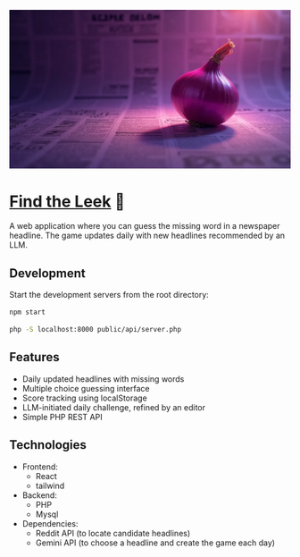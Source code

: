 ![Find the Leek Banner](https://github.com/aarich/headlines/blob/master/public/banner.png?raw=true)

# [Find the Leek](https://leeks.mrarich.com) 🧅

A web application where you can guess the missing word in a newspaper headline. The game updates daily with new headlines recommended by an LLM.

## Development

Start the development servers from the root directory:

```bash
npm start
```

```bash
php -S localhost:8000 public/api/server.php
```

## Features

- Daily updated headlines with missing words
- Multiple choice guessing interface
- Score tracking using localStorage
- LLM-initiated daily challenge, refined by an editor
- Simple PHP REST API

## Technologies

- Frontend:
  - React
  - tailwind
- Backend:
  - PHP
  - Mysql
- Dependencies:
  - Reddit API (to locate candidate headlines)
  - Gemini API (to choose a headline and create the game each day)
